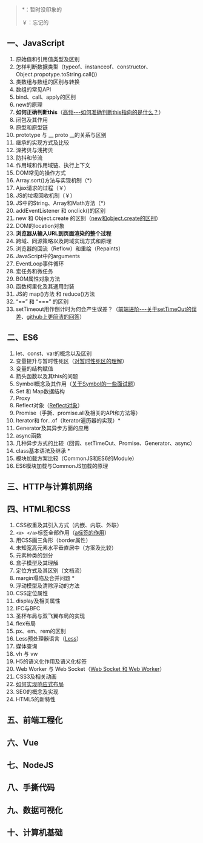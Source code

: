 > *：暂时没印象的
>
> ￥：忘记的

## 一、JavaScript

1. 原始值和引用值类型及区别
2. 怎样判断数据类型（typeof、instanceof、constructor、Object.propotype.toString.call()）
3. 类数组与数组的区别与转换
4. 数组的常见API
5. bind、call、apply的区别
6. new的原理
7. **如何正确判断this**（[高频---如何准确判断this指向的是什么？](https://juejin.cn/post/6954692013489029151)）
8. 闭包及其作用
9. 原型和原型链
10. prototype 与 __ proto __的关系与区别
11. 继承的实现方式及比较
12. 深拷贝与浅拷贝
13. 防抖和节流
14. 作用域和作用域链、执行上下文
15. DOM常见的操作方式
16. Array.sort()方法与实现机制（*）
17. Ajax请求的过程（￥）
18. JS的垃圾回收机制（￥）
19. JS中的String、Array和Math方法（*）
20. addEventListener 和 onclick()的区别
21. new 和 Object.create 的区别（[new和object.create的区别](https://blog.csdn.net/DepressedPrince/article/details/80909636)）
22. DOM的location对象
23. **浏览器从输入URL到页面渲染的整个过程**
24. 跨域、同源策略以及跨域实现方式和原理
25. 浏览器的回流（Reflow）和重绘（Repaints）
26. JavaScript中的arguments
27. EventLoop事件循环
28. 宏任务和微任务
29. BOM属性对象方法
30. 函数柯里化及其通用封装
31. JS的 map()方法 和 reduce()方法
32. “==” 和 “===” 的区别
33. setTimeout用作倒计时为何会产生误差？（[前端进阶---关于setTimeOut的误差](https://juejin.cn/post/6844903861925199886)、[github上更简洁的回答](https://github.com/YvetteLau/Step-By-Step/issues/21)）

## 二、ES6

1. let、const、var的概念以及区别
2. 变量提升与暂时性死区（[对暂时性死区的理解](https://juejin.cn/post/6844903753015885831)）
3. 变量的结构赋值
4. 箭头函数以及其this的问题
5. Symbol概念及其作用（[关于Symbol的一些面试题](https://blog.csdn.net/canoe777/article/details/107759464)）
6. Set 和 Map数据结构
7. Proxy
8. Reflect对象（[Reflect对象](https://zhuanlan.zhihu.com/p/53591351)）
9. Promise（手撕、promise.all及相关的API和方法等）
10. Iterator和 for...of（Iterator遍历器的实现）*
11. Generator及其异步方面的应用
12. async函数
13. 几种异步方式的比较（回调、setTimeOut、Promise、Generator、async）
14. class基本语法及继承 *
15. 模块加载方案比较（CommonJS和ES6的Module）
16. ES6模块加载与CommonJS加载的原理

## 三、HTTP与计算机网络

## 四、HTML和CSS

1. CSS权重及其引入方式（内嵌、内联、外联）
2. `<a> </a>`标签全部作用（[a标签的作用](https://blog.csdn.net/Slueia/article/details/109698380)）
3. 用CSS画三角形（border属性）
4. 未知宽高元素水平垂直居中（方案及比较）
5. 元素种类的划分
6. 盒子模型及其理解
7. 定位方式及其区别（文档流）
8. margin塌陷及合并问题 *
9. 浮动模型及清除浮动的方法
10. CSS定位属性
11. display及相关属性
12. IFC与BFC
13. 圣杯布局与双飞翼布局的实现
14. flex布局
15. px、em、rem的区别
16. Less预处理器语言（[Less](https://sandystar.xyz/2021/12/03/css/CSS%E9%A2%84%E5%A4%84%E7%90%86%E5%99%A8Less/)）
17. 媒体查询
18. vh 与 vw
19. H5的语义化作用及语义化标签
20. Web Worker 与 Web Socket（[Web Socket 和 Web Worker](https://www.jianshu.com/p/be1d342fd5b8)）
21. CSS3及相关动画
22. [如何实现响应式布局](https://blog.csdn.net/Lily_lisa/article/details/107007379)
23. SEO的概念及实现
24. HTML5的新特性

## 五、前端工程化

## 六、Vue

## 七、NodeJS

## 八、手撕代码

## 九、数据可视化

## 十、计算机基础

